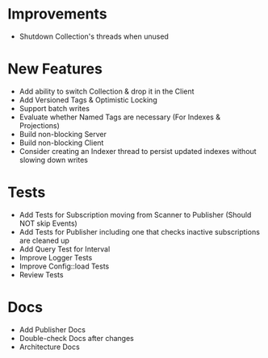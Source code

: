 # Improvements

- Shutdown Collection's threads when unused

# New Features

- Add ability to switch Collection & drop it in the Client
- Add Versioned Tags & Optimistic Locking
- Support batch writes
- Evaluate whether Named Tags are necessary (For Indexes & Projections)
- Build non-blocking Server
- Build non-blocking Client
- Consider creating an Indexer thread to persist updated indexes without slowing down writes

# Tests

- Add Tests for Subscription moving from Scanner to Publisher (Should NOT skip Events)
- Add Tests for Publisher including one that checks inactive subscriptions are cleaned up
- Add Query Test for Interval
- Improve Logger Tests
- Improve Config::load Tests
- Review Tests

# Docs

- Add Publisher Docs
- Double-check Docs after changes
- Architecture Docs